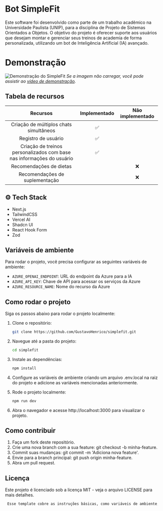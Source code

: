 # Bot SimpleFit

Este software foi desenvolvido como parte de um trabalho acadêmico na Universidade Paulista (UNIP), para a disciplina de Projeto de Sistemas Orientados a Objetos. O objetivo do projeto é oferecer suporte aos usuários que desejam montar e gerenciar seus treinos de academia de forma personalizada, utilizando um bot de Inteligência Artificial (IA) avançado.

# Demonstração

![Demonstração do SimpleFit](./src/assets/simplefit-exemple.png)
*Se a imagem não carregar, você pode assistir ao [vídeo de demonstração](./src/assets/simplefit-exemple.mp4).*

## Tabela de recursos

| Recursos                                                        | Implementado | Não implementado |
| :--------------------------------------------------------------:| :----------: | :--------------: |
| Criação de múltiplos chats simultâneos                           | ✅           |                  |
| Registro de usuário                                              | ✅           |                  |
| Criação de treinos personalizados com base nas informações do usuário | ✅           |                  |
| Recomendações de dietas                                          |              | ❌               |
| Recomendações de suplementação                                   |              | ❌               |


## ⚙️ Tech Stack

- Next.js
- TailwindCSS
- Vercel AI
- Shadcn UI
- React Hook Form
- Zod

## Variáveis de ambiente

Para rodar o projeto, você precisa configurar as seguintes variáveis de ambiente:

- `AZURE_OPENAI_ENDPOINT`: URL do endpoint da Azure para a IA
- `AZURE_API_KEY`: Chave de API para acessar os serviços da Azure
- `AZURE_RESOURCE_NAME`: Nome do recurso da Azure

## Como rodar o projeto

Siga os passos abaixo para rodar o projeto localmente:

1. Clone o repositório:

   ```bash
   git clone https://github.com/GustavoHenrico/simplefit.git
    ```
2. Navegue até a pasta do projeto:

   ```bash
   cd simplefit
    ```
3. Instale as dependências:

   ```bash
   npm install
    ```
4. Configure as variáveis de ambiente criando um arquivo .env.local na raiz do projeto e adicione as variáveis mencionadas anteriormente.

5. Rode o projeto localmente:

   ```bash
   npm run dev
    ```
6. Abra o navegador e acesse http://localhost:3000 para visualizar o projeto.


## Como contribuir

1. Faça um fork deste repositório.
2. Crie uma nova branch com a sua feature: git checkout -b minha-feature.
3. Commit suas mudanças: git commit -m 'Adiciona nova feature'.
4. Envie para a branch principal: git push origin minha-feature.
5. Abra um pull request.

## Licença

Este projeto é licenciado sob a licença MIT - veja o arquivo LICENSE para mais detalhes.

   ```bash
    Esse template cobre as instruções básicas, como variáveis de ambiente, como rodar a aplicação e como contribuir.
   ```
